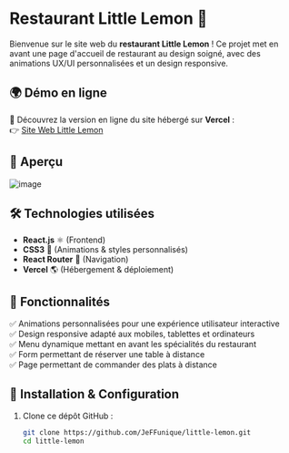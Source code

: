 # Restaurant Little Lemon 🍋

Bienvenue sur le site web du **restaurant Little Lemon** ! Ce projet met en avant une page d'accueil de restaurant au design soigné, avec des animations UX/UI personnalisées et un design responsive.  

## 🌍 Démo en ligne  
🚀 Découvrez la version en ligne du site hébergé sur **Vercel** :  
👉 [Site Web Little Lemon](https://little-lemon-taupe-omega.vercel.app/)  
## 📸 Aperçu  
![image](https://github.com/user-attachments/assets/6c8046bd-09b9-4b60-926d-95d85a071f2c)
## 🛠️ Technologies utilisées  
- **React.js** ⚛️ (Frontend)  
- **CSS3** 🎨 (Animations & styles personnalisés)  
- **React Router** 🔀 (Navigation)  
- **Vercel** 🌎 (Hébergement & déploiement)  

## 🚀 Fonctionnalités  
✅ Animations personnalisées pour une expérience utilisateur interactive  
✅ Design responsive adapté aux mobiles, tablettes et ordinateurs  
✅ Menu dynamique mettant en avant les spécialités du restaurant  
✅ Form permettant de réserver une table à distance  
✅ Page permettant de commander des plats à distance  

## 🔧 Installation & Configuration  
1. Clone ce dépôt GitHub :  
   ```sh
   git clone https://github.com/JeFFunique/little-lemon.git
   cd little-lemon


